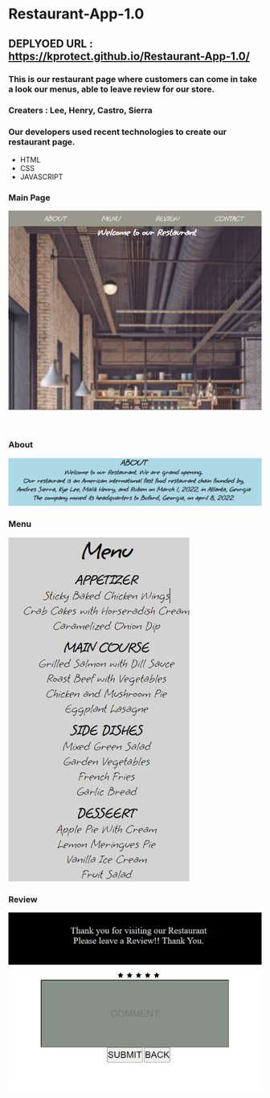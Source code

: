 # Restaurant-App-1.0

## DEPLYOED URL : https://kprotect.github.io/Restaurant-App-1.0/

### This is our restaurant page where customers can come in take a look our menus, able to leave review for our store.

### Creaters : Lee, Henry, Castro, Sierra

### Our developers used recent technologies to create our restaurant page. 
* HTML
* CSS
* JAVASCRIPT

### Main Page 

![main](https://github.com/kProtect/Restaurant-App-1.0/blob/main/assets/image/Main.PNG?raw=true)
</br>
</br>
</br>

### About

![about](https://github.com/kProtect/Restaurant-App-1.0/blob/main/assets/image/about.PNG?raw=true)


### Menu

![menu](https://github.com/kProtect/Restaurant-App-1.0/blob/main/assets/image/menu.PNG?raw=true)

### Review 

![Review](https://github.com/kProtect/Restaurant-App-1.0/blob/main/assets/image/review.PNG?raw=true)
